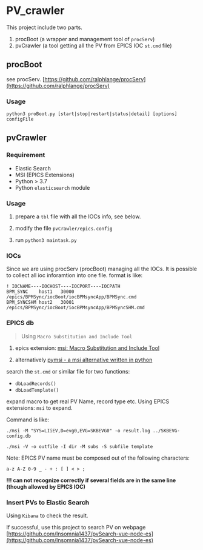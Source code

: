 # PV_crawler

This project include two parts.

1. procBoot (a wrapper and management tool of `procServ`)
2. pvCrawler (a tool getting all the PV from EPICS IOC `st.cmd` file) 

## procBoot

see procServ. [https://github.com/ralphlange/procServ](https://github.com/ralphlange/procServ)

### Usage
`python3 proBoot.py [start|stop|restart|status|detail] [options] configFile`

## pvCrawler

### Requirement

- Elastic Search
- MSI (EPICS Extensions)
- Python > 3.7
- Python `elasticsearch` module

### Usage

1. prepare a `tbl` file with all the IOCs info, see below.

2. modify the file `pvCrawler/epics.config`

3. run `python3 maintask.py`

### IOCs

Since we are using procServ (procBoot) managing all the IOCs. 
It is possible to collect all ioc inforamtion into one file. format is like:

```
! IOCNAME----IOCHOST----IOCPORT----IOCPATH
BPM_SYNC	host1	30000	 /epics/BPMSync/iocBoot/iocBPMsyncApp/BPMSync.cmd
BPM_SYNCSHM	host2	30001	 /epics/BPMSync/iocBoot/iocBPMsyncApp/BPMSyncSHM.cmd
```
### EPICS db

> Using `Macro Substitution and Include Tool`

1. epics extension: [msi: Macro Substitution and Include Tool](https://epics.anl.gov/EpicsDocumentation/ExtensionsManuals/msi/msi.html)

2. alternatively [pymsi - a msi alternative written in python](https://www-csr.bessy.de/control/pymsi/) 

search the `st.cmd` or similar file for two functions:

- `dbLoadRecords()`
- `dbLoadTemplate()`

expand macro to get real PV Name, record type etc.
Using EPICS extensions: `msi` to expand.

Command is like:

`./msi -M "SYS=LIiEV,D=evg0,EVG=SKBEVG0" -o result.log ../SKBEVG-config.db`

`./msi -V -o outfile -I dir -M subs -S subfile template`
 
Note: EPICS PV name must be composed out of the following characters:

`a-z A-Z 0-9 _ - + : [ ] < > ;`

**!!! can not recognize correctly if several fields are in the same line (though allowed by EPICS IOC)**

### Insert PVs to Elastic Search

Using `Kibana` to check the result.

If successful, use this project to search PV on webpage [https://github.com/Insomnia1437/pvSearch-vue-node-es](https://github.com/Insomnia1437/pvSearch-vue-node-es) 
